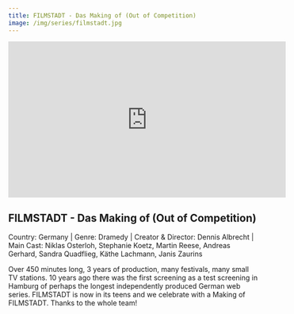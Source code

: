 ```yaml
---
title: FILMSTADT - Das Making of (Out of Competition)
image: /img/series/filmstadt.jpg
---
```

<iframe width="560" height="315" src="https://youtu.be/_-53K8C2atg" frameborder="0" allow="accelerometer; autoplay; encrypted-media; gyroscope; picture-in-picture" allowfullscreen></iframe>

## FILMSTADT - Das Making of (Out of Competition) 
Country: Germany | Genre: Dramedy | Creator & Director: Dennis Albrecht | Main Cast: Niklas Osterloh, Stephanie Koetz, Martin Reese, Andreas Gerhard, Sandra Quadflieg, Käthe Lachmann, Janis Zaurins

Over 450 minutes long, 3 years of production, many festivals, many small TV stations. 10 years ago there was the first screening as a test screening in Hamburg of perhaps the longest independently produced German web series. FILMSTADT is now in its teens and we celebrate with a Making of FILMSTADT. Thanks to the whole team!
